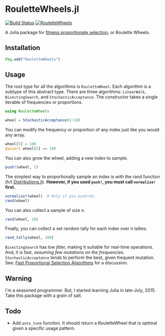 RouletteWheels.jl
===

[![Build Status](https://travis-ci.org/jbn/RouletteWheels.jl.svg?branch=master)](https://travis-ci.org/jbn/RouletteWheels.jl)
[![RouletteWheels](http://pkg.julialang.org/badges/jbn/RouletteWheels_release.svg)](http://pkg.julialang.org/?pkg=RouletteWheels&ver=release)

A Julia package for [fitness proportionate selection](https://en.wikipedia.org/wiki/Fitness_proportionate_selection), or Roulette Wheels. 

Installation
---

```julia
Pkg.add("RouletteWheels")
```

Usage
---

The root type for all the algorithms is `RouletteWheel`. Each algorithm is a 
subtype of this abstract type. There are three algorithms: `LinearWalk`, 
`BisectingSearch`, and `StochasticAcceptance`. The constructor takes a single 
iterable of frequencies or proportions. 

```julia
using RouletteWheels

wheel = StochasticAcceptance(1:10)
```

You can modify the frequency or proportion of any index just like you would any 
array.

```julia
wheel[5] = 100
@assert wheel[5] == 100
```

You can also grow the wheel, adding a new index to sample.

```julia
push!(wheel, 1)
```

The simplest way to proportionally sample an index is with the rand function 
(h/t [Distributions.jl](https://github.com/JuliaStats/Distributions.jl)). 
**However, if you used `push!`, you must call `normalize!` first.**

```julia
normalize!(wheel)  # Only if you push!ed.
rand(wheel)
```

You can also collect a sample of size n.

```julia
rand(wheel, 10)
```

Finally,  you can collect a set random tally for each index over n tallies.

```julia
rand_tally(wheel, 100) 
```

`BisectingSearch` has low jitter, making it suitable for real-time operations. 
And, it is fast, *assuming few mutations on the frequencies.* 
`StochasticAcceptance` tends to perform the best, given frequent mutation. 
See: [Fast Proportional Selection Algorithms](http://jbn.github.io/fast_proportional_selection/) for a discussion. 

## Warning

I'm a seasoned programmer. But, I started learning Julia in late-July, 2015. 
Take this package with a grain of salt. 

## Todo

- Add `auto_tune` function. It should return a RouletteWheel that is optimal 
given a specific usage pattern. 
